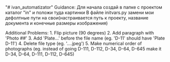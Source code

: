 "# ivan_automatizator" 
Guidance:
Для начала создай в папке с проектом каталог "in" и положи туда картинки
В файле initvars.py замени мои дефолтные пути на свои(настраивается путь к проекту, название документа и конечные размеры изображения)

Additional Problems:
	1. Flip picture (90 degrees)
	2. Add paragraph with 'Photo ##'
	3. Add 'Plate...' before the file name (eg. 'D-11' should have 'Plate D-11')
	4. Delete file type (eg. '....jpeg')
  5. Make numerical order of photographs 
         (eg. instead of going D-111, D-112, D-34, D-64, D-645 make it D-34, D-64, D-111, D-112, D-645)
